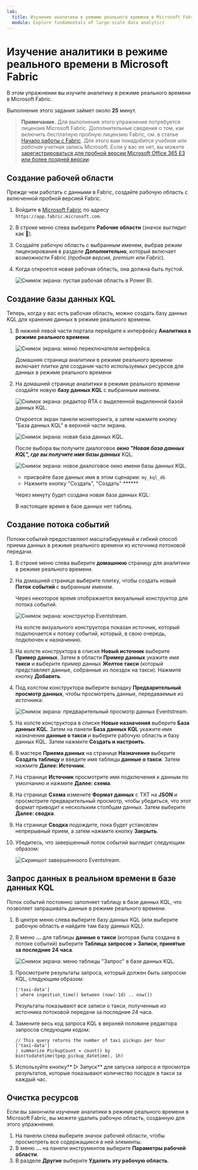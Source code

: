 ```yaml
---
lab:
  title: Изучение аналитики в режиме реального времени в Microsoft Fabric
  module: Explore fundamentals of large-scale data analytics
---
```


# Изучение аналитики в режиме реального времени в Microsoft Fabric

В этом упражнении вы изучите аналитику в режиме реального времени в Microsoft Fabric.

Выполнение этого задания займет около **25** минут.

> **Примечание.** Для выполнения этого упражнения потребуется лицензия Microsoft Fabric. Дополнительные сведения о том, как включить бесплатную пробную лицензию Fabric, см. в статье [Начало работы с Fabric](https://learn.microsoft.com/fabric/get-started/fabric-trial). Для этого вам понадобится *учебная* или *рабочая* учетная запись Microsoft. Если у вас ее нет, вы можете [зарегистрироваться для пробной версии Microsoft Office 365 E3 или более поздней версии](https://www.microsoft.com/microsoft-365/business/compare-more-office-365-for-business-plans).

## Создание рабочей области

Прежде чем работать с данными в Fabric, создайте рабочую область с включенной пробной версией Fabric.

1. Войдите в [Microsoft Fabric](https://app.fabric.microsoft.com) по адресу `https://app.fabric.microsoft.com`.
2. В строке меню слева выберите **Рабочие области** (значок выглядит как ).
3. Создайте рабочую область с выбранным именем, выбрав режим лицензирования в разделе **Дополнительно**, который включает возможности Fabric (*пробная версия*, *premium* или *Fabric*).
4. Когда откроется новая рабочая область, она должна быть пустой.

    ![Снимок экрана: пустая рабочая область в Power BI.](./images/new-workspace.png)

## Создание базы данных KQL

Теперь, когда у вас есть рабочая область, можно создать базу данных KQL для хранения данных в режиме реального времени.

1. В нижней левой части портала перейдите к интерфейсу **Аналитика в режиме реального времени**.

    ![Снимок экрана: меню переключателя интерфейса.](./images/fabric-real-time.png)

    Домашняя страница аналитики в режиме реального времени включает плитки для создания часто используемых ресурсов для данных в режиме реального времени

2. На домашней странице аналитики в режиме реального времени создайте новую **базу данных KQL** с выбранным именем.

    ![Снимок экрана: редактор RTA с выделенной выделенной базой данных KQL.](./images/create-kql-db.png)

   Откроется экран панели мониторинга, а затем нажмите кнопку "База данных KQL" в верхней части экрана.

    ![Снимок экрана: новая база данных KQL.](./images/kql-database.png)

    После выбора вы получите диалоговое ***окно "Новая база данных KQL", где вы получите имя базы данных*** KQL.

    ![Снимок экрана: новое диалоговое окно имени базы данных KQL.](./images/name-kql-db.png)

   - присвойте базе данных имя в этом сценарии: `my_kql_db`
   - Нажмите кнопку "Создать", "Создать" ******
  
    Через минуту будет создана новая база данных KQL:

    В настоящее время в базе данных нет таблиц.

## Создание потока событий

Потоки событий предоставляют масштабируемый и гибкий способ приема данных в режиме реального времени из источника потоковой передачи.

1. В строке меню слева выберите **домашнюю** страницу для аналитики в режиме реального времени.
1. На домашней странице выберите плитку, чтобы создать новый **Поток событий** с выбранным именем.

    Через некоторое время отображается визуальный конструктор для потока событий.

    ![Снимок экрана: конструктор Eventstream.](./images/eventstream-designer.png)

    На холсте визуального конструктора показан источник, который подключается к потоку событий, который, в свою очередь, подключен к назначению.

1. На холсте конструктора в списке **Новый источник** выберите **Пример данных**. Затем в области **Пример данных** укажите имя **такси** и выберите пример данных **Желтое такси** (который представляет данные, собранные из поездок на такси). Нажмите кнопку **Добавить**.
1. Под холстом конструктора выберите вкладку **Предварительный просмотр данных**, чтобы просмотреть данные, передаваемые из источника:

    ![Снимок экрана: предварительный просмотр данных Eventstream.](./images/eventstream-preview.png)

1. На холсте конструктора в списке **Новые назначения** выберите **База данных KQL**. Затем на панели **База данных KQL** укажите имя назначения **данные о такси** и выберите рабочую область и базу данных KQL. Затем нажмите **Создать и настроить**.
1. В мастере **Приема данных** на странице **Назначения** выберите **Создать таблицу** и введите имя таблицы **данные о такси**. Затем нажмите **Далее: Источник**.
1. На странице **Источник** просмотрите имя подключения к данным по умолчанию и нажмите **Далее: схема**.
1. На странице **Схема** измените **Формат данных** с TXT на **JSON** и просмотрите предварительный просмотр, чтобы убедиться, что этот формат приводит к нескольким столбцам данных. Затем выберите **Далее: сводка**.
1. На странице **Сводка** подождите, пока будет установлен непрерывный прием, а затем нажмите кнопку **Закрыть**.
1. Убедитесь, что завершенный поток событий выглядит следующим образом:

    ![Скриншот завершенноого Eventstream.](./images/complete-eventstream.png)

## Запрос данных в реальном времени в базе данных KQL

Поток событий постоянно заполняет таблицу в базе данных KQL, что позволяет запрашивать данные в режиме реального времени.

1. В центре меню слева выберите базу данных KQL (или выберите рабочую область и найдите там базу данных KQL).
1. В меню **...** для таблицы **данные о такси** (которая была создана в потоке событий) выберите **Таблица запросов > Записи, принятые за последние 24 часа**.

    ![Снимок экрана: меню таблицы "Запрос" в базе данных KQL.](./images/kql-query.png)

1. Просмотрите результаты запроса, который должен быть запросом KQL, следующим образом:

    ```kql
    ['taxi-data']
    | where ingestion_time() between (now(-1d) .. now())
    ```

    Результаты показывают все записи о такси, полученные из источника потоковой передачи за последние 24 часа.

1. Замените весь код запроса KQL в верхней половине редактора запросов следующим кодом:

    ```kql
    // This query returns the number of taxi pickups per hour
    ['taxi-data']
    | summarize PickupCount = count() by bin(todatetime(tpep_pickup_datetime), 1h)
    ```

1. Используйте кнопку** ▷ Запуск** для запуска запроса и просмотра результатов, которые показывают количество посадок в такси за каждый час.

## Очистка ресурсов

Если вы закончили изучение аналитики в режиме реального времени в Microsoft Fabric, вы можете удалить рабочую область, созданную для этого упражнения.

1. На панели слева выберите значок рабочей области, чтобы просмотреть все содержащиеся в ней элементы.
2. В меню **...** на панели инструментов выберите **Параметры рабочей области**.
3. В разделе **Другие** выберите **Удалить эту рабочую область**.
